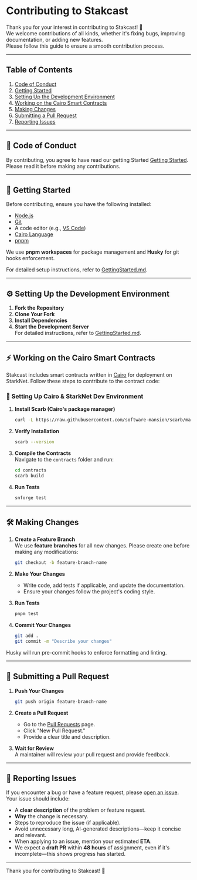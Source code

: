 # Contributing to Stakcast

Thank you for your interest in contributing to Stakcast! 🚀  
We welcome contributions of all kinds, whether it's fixing bugs, improving documentation, or adding new features.  
Please follow this guide to ensure a smooth contribution process.

---

## Table of Contents
1. [Code of Conduct](#code-of-conduct)  
2. [Getting Started](#getting-started)  
3. [Setting Up the Development Environment](#setting-up-the-development-environment)  
4. [Working on the Cairo Smart Contracts](#working-on-the-cairo-smart-contracts)  
5. [Making Changes](#making-changes)  
6. [Submitting a Pull Request](#submitting-a-pull-request)  
7. [Reporting Issues](#reporting-issues)  

---

## 📜 Code of Conduct
By contributing, you agree to have read our getting Started [Getting Started](/docs/GettingStarted.md).  
Please read it before making any contributions.

---

## 🔧 Getting Started
Before contributing, ensure you have the following installed:
- [Node.js](https://nodejs.org/)  
- [Git](https://git-scm.com/)
- A code editor (e.g., [VS Code](https://code.visualstudio.com/))
- [Cairo Language](https://github.com/starkware-libs/cairo)
- [pnpm](https://pnpm.io/)

We use **pnpm workspaces** for package management and **Husky** for git hooks enforcement.

For detailed setup instructions, refer to [GettingStarted.md](/docs/GettingStarted.md).

---

## ⚙️ Setting Up the Development Environment
1. **Fork the Repository**  
2. **Clone Your Fork**  
3. **Install Dependencies**  
4. **Start the Development Server**  
   For detailed  instructions, refer to [GettingStarted.md](/docs/GettingStarted.md).
---

## ⚡ Working on the Cairo Smart Contracts
Stakcast includes smart contracts written in [Cairo](https://cairo-lang.org/) for deployment on StarkNet. Follow these steps to contribute to the contract code:

### 🔧 Setting Up Cairo & StarkNet Dev Environment
1. **Install Scarb (Cairo's package manager)**  
   ```bash
   curl -L https://raw.githubusercontent.com/software-mansion/scarb/master/install.sh | bash
   ```
2. **Verify Installation**  
   ```bash
   scarb --version
   ```
3. **Compile the Contracts**  
   Navigate to the `contracts` folder and run:
   ```bash
   cd contracts
   scarb build
   ```
4. **Run Tests**  
   ```bash
   snforge test
   ```

---

## 🛠 Making Changes
1. **Create a Feature Branch**  
   We use **feature branches** for all new changes. Please create one before making any modifications:
   ```bash
   git checkout -b feature-branch-name
   ```

2. **Make Your Changes**  
   - Write code, add tests if applicable, and update the documentation.
   - Ensure your changes follow the project's coding style.

3. **Run Tests**  
   ```bash
   pnpm test
   ```

4. **Commit Your Changes**  
   ```bash
   git add .
   git commit -m "Describe your changes"
   ```

Husky will run pre-commit hooks to enforce formatting and linting.

---

## 🔀 Submitting a Pull Request
1. **Push Your Changes**  
   ```bash
   git push origin feature-branch-name
   ```

2. **Create a Pull Request**  
   - Go to the [Pull Requests](https://github.com/gear5labs/StakCast.git/pulls) page.  
   - Click "New Pull Request."  
   - Provide a clear title and description.  

3. **Wait for Review**  
   A maintainer will review your pull request and provide feedback.

---

## 🐛 Reporting Issues
If you encounter a bug or have a feature request, please [open an issue](https://github.com/gear5labs/StakCast.git/issues). Your issue should include:
- A **clear description** of the problem or feature request.
- **Why** the change is necessary.
- Steps to reproduce the issue (if applicable).
- Avoid unnecessary long, AI-generated descriptions—keep it concise and relevant.
- When applying to an issue, mention your estimated **ETA**.
- We expect a **draft PR** within **48 hours** of assignment, even if it's incomplete—this shows progress has started.

---

Thank you for contributing to Stakcast! 🎉
